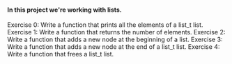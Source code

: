 ####  In this project we're working with lists.

Exercise 0: Write a function that prints all the elements of a list_t list.
Exercise 1: Write a function that returns the number of elements.
Exercise 2: Write a function that adds a new node at the beginning of a list.
Exercise 3: Write a function that adds a new node at the end of a list_t list.
Exercise 4: Write a function that frees a list_t list.
